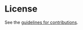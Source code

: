 # License

See the
[guidelines for contributions](https://github.com/ietf-wg-elegy/rfc8989bis/blob/main/CONTRIBUTING.md).
